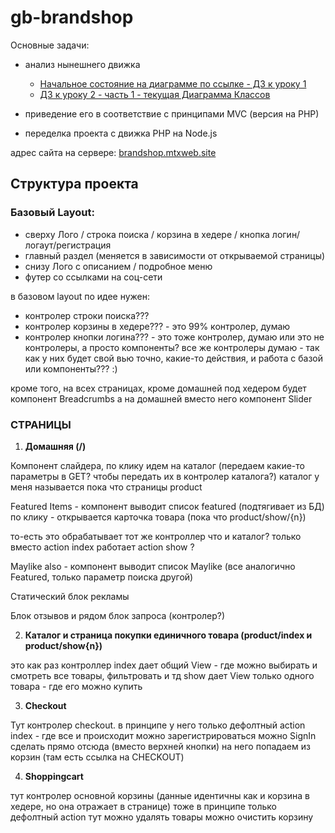 # gb-brandshop

Основные задачи:

- анализ нынешнего движка
  - [Начальное состояние на диаграмме по ссылке - ДЗ к уроку 1](https://www.draw.io/?lightbox=1&highlight=0000ff&edit=_blank&layers=1&nav=1&title=Untitled%20Diagram.xml#R5Z1vk5soHMdfTWZ6D%2BoICOrDbq69u5m7uU73%2Fj60kSbOujFj3Gb3Xv1hlESBkN0EgW07005EFPzyEb78IOkMze8ff6qzzeq3KqflDIb54wz9OIMwJoj92yY8dQkRSLuEZV3kXRI4JtwW%2F9E%2BMexTH4qcbkcZm6oqm2IzTlxU6zVdNKO0rK6r3Tjbl6ocl7rJllRKuF1kpZz6d5E3qy41gfEx%2FWdaLFe8ZED65%2FucLe6WdfWw7subQfRl%2F6c7fZ%2Fxe%2FUPul1lebUbJKH3MzSvq6rpPt0%2FzmnZSstl6677cOLsod41XTfPuQB2F3zNygfKa7yvV%2FPEtdg%2FDW3zhzN0s1sVDb3dZIv27I41PktbNfclOwLsY387Wjf08WSVwOFBGT%2B0uqdN%2FcSy8AtIrw1npz%2FcHRviIN9q0Ago7ROzvvGXh1sfBWAfeg3UeiBJj3m1buqqLGm9nUFSssJuPtfs07I5PO5ALPbYzViRLbv6js6rsqpZyrpas5w3X4qyFJKysliu2eGCyURZ%2Bk0rYsGQfNefuC%2FyvC1G2QTjRjLQCigUW0FuhljRCtBAI0T%2BQYkjh1BiSY99h%2Ftd8UgSdzwS%2F3hEQJCDPBPIg27XCBJLgvxV0N13xWOExw2Q8KHDAo%2BJJP9Ntr2jTW%2FDXHeVKR4poyATqMg0oQx%2FKwbS%2FF7ntPZTGaDow6aTBkjSfKwr9qJRP8WBiU1xZB98u6o2m2K9nGe1py%2BWyoRMp5DCGa%2Fo4q568FUdYFMd2bL%2Bwp7%2B0U9pALIpjexeP9FlsW187ZWRVXBkb8nGcjovs%2B3WU3lim%2FLITrOzOsdZuXOBoGDFrfod2QqyQT1%2FWAwEelu0PdGbrCx%2FcK4VSMdaAZVYZCqxUkmsvTn0mCWrDpHfQ3aIHitk1SZC2UMPbaLPMtn0ilB209wr%2BiyRzXFfEWjeG0aP9bHqGhUxYO4aPZbIqnVUhIUP1tFnjWz6R0XotvOPbbzSuTSIjK11FJMAxSmjCEVRAmNMLColO8m9OfJSKAzGQtnUSTaRvUnyUimSpq6UQrKdHJolP%2BXC7uSSvSU3TX5KBd1JJfvLvXnqdArfsr%2B3f7z79Md1mg3XoGYQ5ZgmeSQtWLEzCfyMCJmop4uc9XRItqjcgnkJZOwQSNmttlbs1%2BzJ17c3TtyJJXsyOWa1XVW7N9WaehiyUgUcpgpZITn%2B2Wu1Dw77FNrDsaCTzdAeOhkH7XTyBydJJqs4Kc1rK1PbSflEE4qEcdCmTJHsXIcy%2BQOTqBJRhYsnU0l2YZIgdJ2%2Fa7fjsqNFG5coFmMN6GPR%2FNPL1X7%2Bt%2F0c4PaIDQVPh1PtwfHctmHzB%2Fm%2B%2B%2BQPRTkWmObSVl9BXlbj6qFe8Fx9l8tutqRcLqJuhoHMWKEyT6tpmTXF13E1VNL3JXysClbBQysLPQbCeHyHrvb9Rcf2k%2B4jbmEUtyZ2TyzdhwmdPQ2ybdoM29PVFeI9caitlLiPLYkFBrvij0Qe5H8epLKJ%2FSYgTRWQJi4hZV1KcIhbJYTfgEOQBinBGMQwAq3tvAxgFOOgu3tIEnY%2FIvBMgmMJrC7Ca2IIbyiM30DPt5AdQ8N8P2Ov9Cvkmy%2BPDPnuZv3O%2BEY6vhMzfCc6vnFohW8k8B3p%2BRay477SxviWFzmex%2FcJPFXYByEYkA%2BCMIn644%2B0Llhl2%2B3Gx1egvybE43ciTQBPEC%2B77B1Aij4eOO3jgdjYSRRc6EVAJE6D4CQ0C8WQEGqrJdVqBP%2F1ND%2FjmwTX0vyiTvxCMvlX8obuw2nvjDAJ5P6XNzoAwb4%2F7c8nlyELwzAYLs4JpQA2BvCOe19QNAnQwtcOyJnuWcgufB3weqDl%2BNSrBDpUAH1i6m0JaKIDGpoBGuiBTq0ALXzbk%2FTfpD1VaSE719sY0HIg8TUCDVXzw9Ap0LEOaGQGaKgFGoZWgBbCNXGoB1rIDlPDQMsh39cINFJMCLs9Ys6ATnRAR2aARnqggRWghW%2Fexmcsh5AdGbYcWN4n8efW612BNncoY6hUx8%2BvklgVRg4Et8J4uTjfRjJd7QPE32ZAESumrB0SfgbMAbAQMcdIiChOMnwI%2BydS%2Fegh5Mah2Xg5flk8sf%2FtgTzbrvb9AVCDDk6DDow5oMg3grEUi7gwGEiE35o5jBOmYyfi0uS54AkUH%2FBMfuH%2B2PDkFL8sfOgUXme2HKZBfLLHQwkYOeZLl9L1pSSJlYUafIi%2BH6w21NeaiFfAc1dIZQA0uuJ6pl8WQfwumY6BbhRvmR66xfhCr6AvhTE9PMnnGaZjJ5E4eQSBXOrJJ5Ci3eOrQay%2FXFz9QbrLryd%2F%2BlCj5jUwFplR7ZdyukoZCc2YGnHSkWBMI%2B1dT7wOl1AyffzOBiXK%2BRd0ahSi6TcskTAKBtP4hLygDHMI8SWTV46Qas8bcLumEWENQqzfiUwglGoQ0pdhECE56PoaEVJtKwNuVxGIrhcyM3QRqOuF9GUYRAhOjlAYpCkZb%2BUCRNy2lSq3bZ3a7GVmKxf%2FmZ7RdsbY39EP4DAYAgMvXL%2FSj3%2FnSjHI3qW7wD3rvqCi%2B3IaAkRYixExhBHQYnSmFIMYXbo24hlGCi8O3Hpx7SgIYkMYacfBc6UYxGj6Pc1WMFJsmgNuY7%2FaQY1Npaef050pxCBE028ltgKRYlWr%2B8VQP4c0SMxApB3RzhRyMUTs8Pg%2Fi3TZj%2F97C3r%2FPw%3D%3D)
  - [ДЗ к уроку 2 - часть 1 - текущая Диаграмма Классов](https://www.draw.io/?lightbox=1&highlight=0000ff&edit=_blank&layers=1&nav=1&title=Untitled%20Diagram.xml#R7V1bc6M4Fv41rsk8pAtx5zF2OtNdu7Pdu%2Bmp2Xnqko1i08HAYtxJ5tevBBI2krAJ5iIn7pqa2ALkI%2BnTdy46EhNjtn7%2BLYXJ6vfYR%2BFE1%2FzniXE70XUANBv%2FISUvtMRxQFGyTAOflu0K7oO%2FES3UaOk28NGmcmMWx2EWJNXCRRxFaJFVymCaxk%2FV2x7isPqrCVwioeB%2BAUOx9M%2FAz1ZFqas7u%2FJPKFiu2C8D2yuuzOHicZnG24j%2B3kQ3HvJ%2FxeU1ZHXRhm5W0I%2Bf9oqMjxNjlsZxVnxaP89QSDqXdVvx3F3N1VLuFEVZkwdog37CcIuYxHaIH50mRLrshfaI%2Fb8tEWm6hukyiCbGDb6qJc%2F4%2F7gwbxgpv87ipLhm7l3L0HN2DcNgSZ9bYNlQuqsTf1rSv%2Fkvz1nBLI4egiUrxo2Y87fisoQvW6VEcgYp9iOg%2FvdatTRED9leU%2Fm6rwtwYvFncLFCxZ03aQpflBd9ok%2FzWmEWLMhURNnVJkuDaPlr8VDx5VAz%2BurQfZlm25RgvIDINsUX4ujq16P9rFdE03%2BiFNcIw5sCnbc5fqcUq7eFSNMY3%2FUQ5rP0IcCzx5g%2BxFFGSQvo9PsdXAch4btPKPyJSK1kQLN1SG4qf5v8IHqunaygpADMrSheoyzFDdHoA4ZZPEFZ9dpyKYs87ThKN2jZap%2BfNFoIKS8uy7p33IA%2FUHqQU4WrMlXcJMlZ8kTZkPSMRK7wQxAFGZ54A9MB1qv7QjyheUlSb2%2FeA2DoH6zq3AfAEic%2F0Pua%2FJ7Kk9%2FHn7Srezz6IcriaB8C58MERMF9DyIM6WhB7YUv8x%2FEuMV29Fx58UWr4TNtC9PKktY0Y73%2BxJ0V7sMVM2lwFXejWjmFWP%2FeovSlFGrGLJqKdWPckf9GEe8ehfudJpdPkREuZP1P%2FHQe4uI5gxXFTeT%2FhuePXytzgPVGQ4nPW%2FEZAPCKzzJNVrSv%2BTxLovmsDjQfC0moqfputrgHzlHdnb%2FhG8bLz5FMdUzjOEQwKsrG4ZFSyBQtgw2G0h%2BYV67qFciYvFcx5ImcH59zj0KFvqzIBvFc%2BzPIVrMU%2BXh%2BBjDcKDj8FZEXK7R4vKFy36PNhkRJKtEcZaWdxfFjgBTBwfiz5B1oe8PTqqre1kVFr3uuRNHbXSh6oLSi%2FwGfz1TRVxTSzwCRxZl9F0u7%2BvTt93%2FmBHpmjSEagWiCBcxQg%2BDzkKZJvM2kEo3t4VRi%2BITvsaD3GUrefOyeJzeDxeqOejF6F%2BSmq0xuU7h5RCQ09JaDeKyRijfhFYG84y0axMOB%2FlWAgbZEqUIUvMDmanpILmWIeI3SJapKqpiEKUpCuOBk3LkEikkL%2FYN4VEZOH2Gi5TtVGVHHl6A6nTHNZChOfZQqPVWKQZXIqdJ0GV%2BCStiBaJBClak6GapREqJZzkjeXL8U8m5UmzvV%2BJ7vf4tpx9KuJAsv59DHxbS%2FS%2BO12sAYWwI%2Bi6zorRl2AbGrcjtVw44s6t4kOVkfEJsMdxEl3RwRfL8uFdvzOUPrW5TBcEPadHQcxmwOLzoROwg305d%2FwfVBY0omtHQiKNM6nlRm%2F1CTVg4KfRhMigi9p9LPQt4gT1P4HGVxKXStwqRR3mK5UYUVx4MtwRjfa4mCeSJV3OReyRdi7Qu4Ucbel0xPucTterhey3TFsi2Nl0EeO%2BuYOHBYaioLijuaLLlHZ7Hz%2FbC46XQRFjdUDot%2FTWN%2Fu9gPsM6bgEiRMPJrcK%2BIyNN9qnrA3LpNkU9HgZFVoRkqORRKxJshNp%2FjpUqrkGv4EgaPiPXfmJLJHI7C15hXx1W5QR5be78PRaTpVUWkM8VU0UKOZHHW6EILmSprIbq99yx1ELmXZJxUE07GYMUsyELUVAyFei%2BIfPRc692N0ZPfv2NeCety40fVeFizkARWGhO6oi6YQiq5jB0qLWLuHpaybd54ZpBrGfweh9Lh2Vc%2FpsQJ6ibx0VJZ%2FXwmBHTRQRcd1GxJ7g0Rg2dWjVJDtu1JRgpdbPgFtsqkkBQ%2B5YUWLrSgkmm6WcVPV7WLBm%2BImiQbMw3RZJGzE%2BiCnZQ%2BtwjDIEnwPJrB9EJRF4p6FUW9NVq4Nmr2a%2FdmuLgqUwPbj3uhhQstvGta0MHAtKD0CUYLuhPuQgsXWnh%2FcQ7PEQ550axB2YEt%2F6nJDkka4xFCF3K4kMO7IwfL5ajBbBxo6IQYlD4UgmxcSOMwzG%2B%2B0EJbKchWGh9mcHwpMrROQpidIz8tSix%2BJyOqwpnRB%2FMFsrfqbGmOUWVMV%2FMExpSvJneRzERuVZcx89Xkd0ebColdmDENaOGsJ6HLLd1ee7LTXlxJQqEHOpiCSme107XbyyQ8g0k4yILpuyMDFwxJBkonF7PA54UNzoANznoWeq4mvENB04EszNjbVFQ60ZJGGS8z8TITe%2FZQdVsbeSIqndzI0ocWML3oxcts7H1x3uXNU2dI81TpTD6WrnOZhpdpOPQ0dOwhp6GYNffxOUORvxH6FRfekFes4m%2FzMF484vbjItZldvH1Lu%2FMW63aT%2Bg5yP5LirGyL779RW%2FCvZS%2BFJcci33%2Fq9K9yBfe2cp1LhYz3qYLdhc1KDKMNcRuM%2BWDsN%2FFrNtTFMIs%2BFn9TVkf0%2Bq%2BxvlrediAOo5bHU%2BTj64XwtLHdkMl1OQZx2oqmijUlA962cpmOBDTpPrAARttsD%2FUbOhrQdISB%2Fa4OLBAdfR002qHA1fnFnZ0%2Fv1GNTiguQHlbQm5YXMiUhgGh2EMsA%2BFD1aVMSqE0R4oLEQ%2FElCApnHzvJTotUgBmmtXqwL8aTndUYYhpkj0qTrqgQA%2BaJpeJRSDff2K0gC3CdtvJ1GJMzJCbKcjnQKAyefpu%2F0hRFcFIVV0WO2B4I4LBKBzVGG0pwqbZ50eqUJcmBzMygS96AyWVj4SEFyTHzzQ0rjwdF5j2FZvMBCXpEYyHap8oLcnBF0XcVDn8fWAA8%2FiTEOPAfP1fGBw9qpre70BQVwQUUIxnAIEibcxIBAAcFx%2Bmas9FnTL5ivrEw1iVH5Q7dBywCVhhiEHXDf16gjZttF2uD2%2BKrO%2FwRbjvmOZAnpX%2FqM5LhI0S0BC24lfZoKWVfEc0iESBg09NrcGTtABxrjGgCPsp3Iss605YFlCZZrZGxaGCT8O6CnqkpDBkKRg6J4wfkZ54Nir4WBqArZsV6iuO0CYYpTxjw06BIY4QVEVCyQm5MPNCvl0YKUKQm%2BsIU6wFYAIhiG9RVvcaNk2gOSImzYbBpDqo9G1yohzbmzaH3Wy6Z554gPskJraULwptJ57BH%2Bg71lvi3wxrNoT8g8A3%2BkqTCJbgzEGA77hCLl%2FZkvc4wlzrKoO2U8fCAMVRehY%2FYBAxn7OYBiwLeEMCouPdDZeiRPPsxDq6oj9ymBZqb3pe8o74xkxJtstxg7FWHYk5HTkjcs0rDachhW1ou20dMKs3Qkptdq6KxWr8%2FFDtu26M5SJId%2FhtVlXiSUSP384HvN0ISZnsyWcV0NME5w78%2BScghqxTSEuaR62sQALPsnvPx2SYvC5H%2BKT%2BQ81xHeChSUBpTcc7xkC7wnv52m8EiVyqFBXhyaWGHQemZhOwIAs4204K9vi81d4h7ApAgzAr0X2F18Qw9B9kYCY11gTfOg4g2k468fQhZmrt%2FWzTPd4XR3CQIxBD2IEVxMehXBkSxqQ5SQMhwJHRIHJ5xI0RYFtC9FL0%2BuPDMToc09kcNAV6sgTGjeb0ZbMX%2F5ApsYoEGPYen8p0MwAHlwlaJNau%2FAEZ2XcBCXHMY8MXOOAM28U6Py7TzqEwECx1wOLkTJF0RIBktXI4TwDALj897bZ78AQGaWpX%2FDqeIgl%2FBY4soQgeeTapImvXXmsbH1%2FVP0kYrYlLCX6aThY2pIzR%2FnIR2P15AoRGWu3BN95qE6yiNdxZMQSQ8LFm6abrsLTZXceXhgh9%2FTROM1W8TKOYPhxV8pvzpPv4OvGb26yHk%2B7%2FJrQr15lsWsahT%2BdHj3h7V9Aa4tEoIkLE0Br6DbtamM3xg8PG3SyLhUjv4wNdjBK0Sb4G87zr1yyxhFMzOMsi9f4QgjnKJzCxeMyjbeRP4vDOM0rNx7yf5Pq1s4dWhZxFKFFRn99sjsL%2BPB2TqsmsMJA81p8NN2paQ0Xtqy3TsX1wnZKQLKNYrhIuuUJk8XzWs48XdT%2Brs1J1NWKoMaZ1J7RMf0PFBIFHzTgVJBke%2FQrv12rh0RtCfSGtIo9XUL7Jm80NM%2FLAqJVMJxxjGU%2FkjAje8jSnG5xO1gstwrCXqzjcTPFLNEqETYbNzaPRVO7TJrvwXUfKpJ7eFWvo0W9cbMZJK6GwQddGq%2FpOOKboYz%2BUDBUJFeSJ9x5OF8fVVOZNpcaYrrt1ZTFby6zRJ3XHQpsMZKrkh%2FbYGW4syDgazKP6WBpHzRH4%2Fabg25A5YnpAnZb9WKIlg9omIncxON9fbayx2crH8lzKSm19QPscIeuDCnmuLw1l92uUZ19u%2By2LvQnO8HKD35WupUdgcWfWJZ3Ze3hW5sERqwMJsmHZEWO47omPBEVTUwKCJXHZu0%2FsVeci1Mt7V7C669f7r9NrOkv8Ad8%2FmVi3RYV%2BHMswCyOHoLlhAwoOfvrBt%2BhitQ1crDGzOHmEWVlc8QK8F%2B4JsQfzTfkT6W9B5t4qBbaT1us91mnTXNJyq%2F8a6NU7sQFzGAYL9v2Im3x1%2BKE%2BTNpMztj8MRGFxAYucUNqqk7exHfQzgzzlbkqraA2F7PH7hJkle2i9NUmxVMyMcoJi%2FWmT6tggzdJzA3jZ5SmFSVFz30EBtHdYYbU2%2B0JXnbF0G0%2FEau3l7bpQwnHQhoGOLCAGBG0p6hb7Cyzt99ZYvLQM08qD2zmfOnRtqQyxTwvvXrDuZCOfz5%2F0AYnsa5sdrRqlq7T%2FhrGpMpubsdT45VoT6Mj%2F8H)

- приведение его в соответствие с принципами MVC (версия на PHP)
- переделка проекта с движка PHP на Node.js

адрес сайта на сервере: [brandshop.mtxweb.site](http://brandshop.mtxweb.site)

## Структура проекта

### Базовый Layout:
- сверху Лого / строка поиска / корзина в хедере / кнопка логин/логаут/регистрация
- главный раздел (меняется в зависимости от открываемой страницы)
- снизу Лого с описанием / подробное меню
- футер со ссылками на соц-сети

в базовом layout по идее нужен:
- контролер строки поиска???
- контролер корзины в хедере??? - это 99% контролер, думаю
- контролер кнопки логина??? - это тоже контролер, думаю
или это не контролеры, а просто компоненты?
все же контролеры думаю - так как у них будет свой вью точно, какие-то действия, и работа с базой
или компоненты??? :)

кроме того, на всех страницах, кроме домашней под хедером будет компонент Breadcrumbs
а на домашней вместо него компонент Slider

### СТРАНИЦЫ

1. **Домашняя (/)**

Компонент слайдера, по клику идем на каталог (передаем какие-то параметры в GET? чтобы передать их в контролер каталога?)
каталог у меня называется пока что страницы product

Featured Items - компонент выводит список featured (подтягивает из БД)
по клику - открывается карточка товара (пока что product/show/{n})

то-есть это обрабатывает тот же контроллер что и каталог? только вместо action index работает action show ?

Maylike also - компонент выводит список Maylike (все аналогично Featured, только параметр поиска другой)

Статический блок рекламы

Блок отзывов и рядом блок запроса (контролер?)

2. **Каталог и страница покупки единичного товара (product/index и product/show{n})**

это как раз контроллер
index дает общий View - где можно выбирать и смотреть все товары, фильтровать и тд
show дает View только одного товара - где его можно купить

3. **Checkout**

Тут контролер checkout. в принципе у него только дефолтный action
index - где все и происходит
можно зарегистрироваться
можно SignIn сделать прямо отсюда (вместо верхней кнопки)
на него попадаем из корзин (там есть ссылка на CHECKOUT)

4. **Shoppingcart**

тут контролер основной корзины (данные идентичны как и корзина в хедере, но она отражает в странице)
тоже в принципе только дефолтный action
тут можно удалять товары
можно очистить корзину
